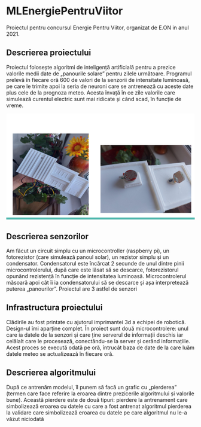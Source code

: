# MLEnergiePentruViitor
Proiectul pentru concursul Energie Pentru Viitor, organizat de E.ON in anul 2021.

## Descrierea proiectului
Proiectul folosește algoritmi de inteligență artificială pentru a prezice valorile medii date de „panourile solare” pentru zilele următoare.
Programul prelevă în fiecare oră 600 de valori de la senzorii de intensitate luminoasă, pe care le trimite apoi la seria de neuroni care se antrenează cu aceste date plus cele de la prognoza meteo. Acesta învață în ce zile valorile care simulează curentul electric sunt mai ridicate și când scad, în funcție de vreme.

![imagine 1](https://github.com/Minutzu321/MLEnergiePentruViitor/blob/main/imagini/Energie%20pentru%20viitor%20(1).png?raw=true)

## Descrierea senzorilor
Am făcut un circuit simplu cu un microcontroller (raspberry pi), un fotorezistor (care simulează panoul solar), un rezistor simplu și un condensator. Condensatorul este încărcat 2 secunde de unul dintre pinii microcontrolerului, după care este lăsat să se descarce, fotorezistorul opunând rezistență în funcție de intensitatea luminoasă. Microcontrolerul măsoară apoi cât îi ia condensatorului să se descarce și așa interpretează puterea „panourilor”. 
Proiectul are 3 astfel de senzori



## Infrastructura proiectului
Clădirile au fost printate cu ajutorul imprimantei 3d a echipei de robotică. Design-ul îmi aparține complet.
În proiect sunt două microcontrolere: unul care ia datele de la senzori și care ține serverul de informații deschis iar celălalt care le procesează, conectându-se la server și cerând informațiile.
Acest proces se execută odată pe oră, întrucât baza de date de la care luăm datele meteo se actualizează în fiecare oră.


## Descrierea algoritmului
După ce antrenăm modelul, îl punem să facă un grafic cu „pierderea” (termen care face referire la eroarea dintre prezicerile algoritmului și valorile bune). Această pierdere este de două tipuri:
pierdere la antrenament care simbolizează eroarea cu datele cu care a fost antrenat algoritmul
pierderea la validare care simbolizează eroarea cu datele pe care algoritmul nu le-a văzut niciodată
